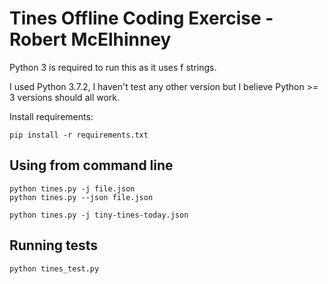 
# Tines Offline Coding Exercise - Robert McElhinney


Python 3 is required to run this as it uses f strings.

I used Python 3.7.2, I haven't test any other version but I believe Python >= 3 versions should all work.

Install requirements:  
  ```
  pip install -r requirements.txt
  ```
  
## Using from command line
    python tines.py -j file.json
    python tines.py --json file.json

  ```
  python tines.py -j tiny-tines-today.json
  ```

## Running tests
    python tines_test.py
